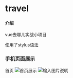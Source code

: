 # travel

#### 介绍
vue去哪儿实战小项目

使用了stylus语法

### 手机页面展示
首页
![首页展示](https://images.gitee.com/uploads/images/2019/0511/112057_9b45b31c_4986174.jpeg "WechatIMG1141.jpeg")
![输入图片说明](https:/uploadimages/WechatIMG1141.jpeg "在这里输入图片标题")